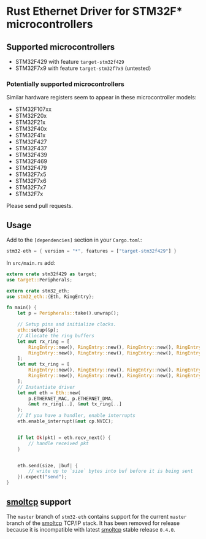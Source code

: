# Rust Ethernet Driver for STM32F* microcontrollers

## Supported microcontrollers

* STM32F429 with feature `target-stm32f429`
* STM32F7x9 with feature `target-stm32f7x9` (untested)
  
### Potentially supported microcontrollers

Similar hardware registers seem to appear in these microcontroller models:

* STM32F107xx
* STM32F20x
* STM32F21x
* STM32F40x
* STM32F41x
* STM32F427
* STM32F437
* STM32F439
* STM32F469
* STM32F479
* STM32F7x5
* STM32F7x6
* STM32F7x7
* STM32F7x

Please send pull requests.


## Usage

Add to the `[dependencies]` section in your `Cargo.toml`:
```rust
stm32-eth = { version = "*", features = ["target-stm32f429"] }
```

In `src/main.rs` add:
```rust
extern crate stm32f429 as target;
use target::Peripherals;

extern crate stm32_eth;
use stm32_eth::{Eth, RingEntry};

fn main() {
    let p = Peripherals::take().unwrap();

    // Setup pins and initialize clocks.
    eth::setup(&p);
    // Allocate the ring buffers
    let mut rx_ring = [
        RingEntry::new(), RingEntry::new(), RingEntry::new(), RingEntry::new(),
        RingEntry::new(), RingEntry::new(), RingEntry::new(), RingEntry::new(),
    ];
    let mut tx_ring = [
        RingEntry::new(), RingEntry::new(), RingEntry::new(), RingEntry::new(),
        RingEntry::new(), RingEntry::new(), RingEntry::new(), RingEntry::new(),
    ];
    // Instantiate driver
    let mut eth = Eth::new(
        p.ETHERNET_MAC, p.ETHERNET_DMA,
        &mut rx_ring[..], &mut tx_ring[..]
    );
    // If you have a handler, enable interrupts
    eth.enable_interrupt(&mut cp.NVIC);


    if let Ok(pkt) = eth.recv_next() {
        // handle received pkt
    }


    eth.send(size, |buf| {
        // write up to `size` bytes into buf before it is being sent
    }).expect("send");
}
```

## [smoltcp] support

The `master` branch of `stm32-eth` contains support for the current
`master` branch of the [smoltcp] TCP/IP stack. It has been removed for
release because it is incompatible with latest [smoltcp] stable
release `0.4.0`.

[smoltcp]: https://github.com/m-labs/smoltcp

